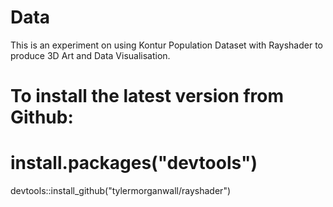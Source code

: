 # Data

This is an experiment on using Kontur Population Dataset with Rayshader to produce 3D Art and Data Visualisation.

# To install the latest version from Github:
# install.packages("devtools")
devtools::install_github("tylermorganwall/rayshader")

